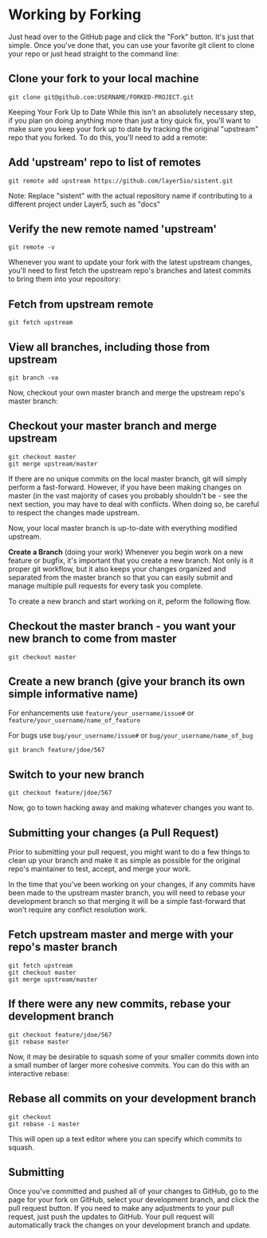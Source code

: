 # Working by Forking

Just head over to the GitHub page and click the "Fork" button. It's just that simple. Once you've done that, you can use your favorite git client to clone your repo or just head straight to the command line:

## Clone your fork to your local machine

```
git clone git@github.com:USERNAME/FORKED-PROJECT.git
```

Keeping Your Fork Up to Date
While this isn't an absolutely necessary step, if you plan on doing anything more than just a tiny quick fix, you'll want to make sure you keep your fork up to date by tracking the original "upstream" repo that you forked. To do this, you'll need to add a remote:

## Add 'upstream' repo to list of remotes

```
git remote add upstream https://github.com/layer5io/sistent.git
```

Note: Replace "sistent" with the actual repository name if contributing to a different project under Layer5, such as "docs"

## Verify the new remote named 'upstream'

```
git remote -v
```

Whenever you want to update your fork with the latest upstream changes, you'll need to first fetch the upstream repo's branches and latest commits to bring them into your repository:

## Fetch from upstream remote

```
git fetch upstream
```

## View all branches, including those from upstream

```
git branch -va
```

Now, checkout your own master branch and merge the upstream repo's master branch:

## Checkout your master branch and merge upstream

```
git checkout master
git merge upstream/master
```

If there are no unique commits on the local master branch, git will simply perform a fast-forward. However, if you have been making changes on master (in the vast majority of cases you probably shouldn't be - see the next section, you may have to deal with conflicts. When doing so, be careful to respect the changes made upstream.

Now, your local master branch is up-to-date with everything modified upstream.

**Create a Branch** (doing your work)
Whenever you begin work on a new feature or bugfix, it's important that you create a new branch. Not only is it proper git workflow, but it also keeps your changes organized and separated from the master branch so that you can easily submit and manage multiple pull requests for every task you complete.

To create a new branch and start working on it, peform the following flow.

## Checkout the master branch - you want your new branch to come from master

```
git checkout master
```

## Create a new branch (give your branch its own simple informative name)

For enhancements use `feature/your_username/issue#` or `feature/your_username/name_of_feature`

For bugs use `bug/your_username/issue#` or `bug/your_username/name_of_bug`

```
git branch feature/jdoe/567
```

## Switch to your new branch

```
git checkout feature/jdoe/567
```

Now, go to town hacking away and making whatever changes you want to.

## Submitting your changes (a Pull Request)

Prior to submitting your pull request, you might want to do a few things to clean up your branch and make it as simple as possible for the original repo's maintainer to test, accept, and merge your work.

In the time that you've been working on your changes, if any commits have been made to the upstream master branch, you will need to rebase your development branch so that merging it will be a simple fast-forward that won't require any conflict resolution work.

## Fetch upstream master and merge with your repo's master branch

```
git fetch upstream
git checkout master
git merge upstream/master
```

## If there were any new commits, rebase your development branch

```
git checkout feature/jdoe/567
git rebase master
```

Now, it may be desirable to squash some of your smaller commits down into a small number of larger more cohesive commits. You can do this with an interactive rebase:

## Rebase all commits on your development branch

```
git checkout
git rebase -i master
```

This will open up a text editor where you can specify which commits to squash.

## Submitting

Once you've committed and pushed all of your changes to GitHub, go to the page for your fork on GitHub, select your development branch, and click the pull request button. If you need to make any adjustments to your pull request, just push the updates to GitHub. Your pull request will automatically track the changes on your development branch and update.
